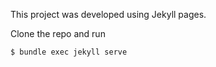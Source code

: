 This project was developed using Jekyll pages.

Clone the repo and run
```
$ bundle exec jekyll serve
```

